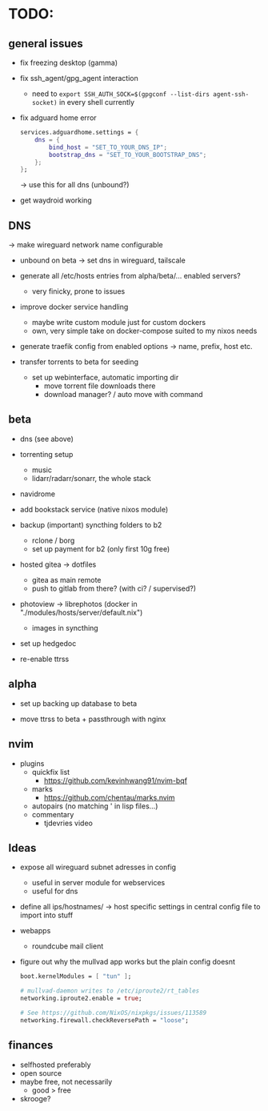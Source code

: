 # TODO:

## general issues

- fix freezing desktop (gamma)

- fix ssh_agent/gpg_agent interaction 
    - need to `export SSH_AUTH_SOCK=$(gpgconf --list-dirs agent-ssh-socket)` in every shell currently

- fix adguard home error

    ```nix
    services.adguardhome.settings = {
        dns = {
            bind_host = "SET_TO_YOUR_DNS_IP";
            bootstrap_dns = "SET_TO_YOUR_BOOTSTRAP_DNS";
        };
    };
    ```

    -> use this for all dns (unbound?)

- get waydroid working


## DNS

-> make wireguard network name configurable

- unbound on beta -> set dns in wireguard, tailscale

- generate all /etc/hosts entries from alpha/beta/... enabled servers?
    - very finicky, prone to issues

- improve docker service handling
    - maybe write custom module just for custom dockers
    - own, very simple take on docker-compose suited to my nixos needs

- generate traefik config from enabled options -> name, prefix, host etc.

- transfer torrents to beta for seeding
    - set up webinterface, automatic importing dir
        - move torrent file downloads there
        - download manager? / auto move with command


## beta

- dns (see above)

- torrenting setup
    - music
    - lidarr/radarr/sonarr, the whole stack

- navidrome

- add bookstack service (native nixos module)

- backup (important) syncthing folders to b2
    - rclone / borg
    - set up payment for b2 (only first 10g free)

- hosted gitea -> dotfiles
    - gitea as main remote
    - push to gitlab from there? (with ci? / supervised?)

- photoview -> librephotos (docker in "./modules/hosts/server/default.nix")
    - images in syncthing

- set up hedgedoc
- re-enable ttrss

## alpha

- set up backing up database to beta

- move ttrss to beta + passthrough with nginx

## nvim

- plugins
    - quickfix list
        - https://github.com/kevinhwang91/nvim-bqf
    - marks 
        - https://github.com/chentau/marks.nvim
    - autopairs (no matching ' in lisp files...)
    - commentary
        - tjdevries video

## Ideas

- expose all wireguard subnet adresses in config
    - useful in server module for webservices
    - useful for dns 
- define all ips/hostnames/ -> host specific settings in central config file to import into stuff

- webapps
    - roundcube mail client

- figure out why the mullvad app works but the plain config doesnt
    ```nix
    boot.kernelModules = [ "tun" ];

    # mullvad-daemon writes to /etc/iproute2/rt_tables
    networking.iproute2.enable = true;

    # See https://github.com/NixOS/nixpkgs/issues/113589
    networking.firewall.checkReversePath = "loose";
    ```

## finances

- selfhosted preferably
- open source
- maybe free, not necessarily
    - good > free
- skrooge?
